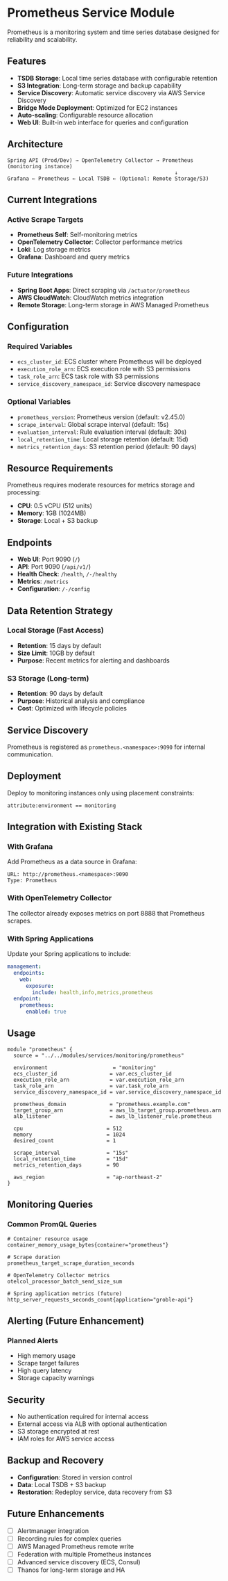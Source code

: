 # Prometheus Service Module

Prometheus is a monitoring system and time series database designed for reliability and scalability.

## Features

- **TSDB Storage**: Local time series database with configurable retention
- **S3 Integration**: Long-term storage and backup capability
- **Service Discovery**: Automatic service discovery via AWS Service Discovery
- **Bridge Mode Deployment**: Optimized for EC2 instances
- **Auto-scaling**: Configurable resource allocation
- **Web UI**: Built-in web interface for queries and configuration

## Architecture

```
Spring API (Prod/Dev) → OpenTelemetry Collector → Prometheus (monitoring instance)
                                                      ↓
Grafana ← Prometheus ← Local TSDB ← (Optional: Remote Storage/S3)
```

## Current Integrations

### Active Scrape Targets
- **Prometheus Self**: Self-monitoring metrics
- **OpenTelemetry Collector**: Collector performance metrics
- **Loki**: Log storage metrics
- **Grafana**: Dashboard and query metrics

### Future Integrations
- **Spring Boot Apps**: Direct scraping via `/actuator/prometheus`
- **AWS CloudWatch**: CloudWatch metrics integration
- **Remote Storage**: Long-term storage in AWS Managed Prometheus

## Configuration

### Required Variables

- `ecs_cluster_id`: ECS cluster where Prometheus will be deployed
- `execution_role_arn`: ECS execution role with S3 permissions
- `task_role_arn`: ECS task role with S3 permissions
- `service_discovery_namespace_id`: Service discovery namespace

### Optional Variables

- `prometheus_version`: Prometheus version (default: v2.45.0)
- `scrape_interval`: Global scrape interval (default: 15s)
- `evaluation_interval`: Rule evaluation interval (default: 30s)
- `local_retention_time`: Local storage retention (default: 15d)
- `metrics_retention_days`: S3 retention period (default: 90 days)

## Resource Requirements

Prometheus requires moderate resources for metrics storage and processing:
- **CPU**: 0.5 vCPU (512 units)
- **Memory**: 1GB (1024MB) 
- **Storage**: Local + S3 backup

## Endpoints

- **Web UI**: Port 9090 (`/`)
- **API**: Port 9090 (`/api/v1/`)
- **Health Check**: `/health`, `/-/healthy`
- **Metrics**: `/metrics`
- **Configuration**: `/-/config`

## Data Retention Strategy

### Local Storage (Fast Access)
- **Retention**: 15 days by default
- **Size Limit**: 10GB by default
- **Purpose**: Recent metrics for alerting and dashboards

### S3 Storage (Long-term)
- **Retention**: 90 days by default
- **Purpose**: Historical analysis and compliance
- **Cost**: Optimized with lifecycle policies

## Service Discovery

Prometheus is registered as `prometheus.<namespace>:9090` for internal communication.

## Deployment

Deploy to monitoring instances only using placement constraints:
```
attribute:environment == monitoring
```

## Integration with Existing Stack

### With Grafana
Add Prometheus as a data source in Grafana:
```
URL: http://prometheus.<namespace>:9090
Type: Prometheus
```

### With OpenTelemetry Collector
The collector already exposes metrics on port 8888 that Prometheus scrapes.

### With Spring Applications
Update your Spring applications to include:
```yaml
management:
  endpoints:
    web:
      exposure:
        include: health,info,metrics,prometheus
  endpoint:
    prometheus:
      enabled: true
```

## Usage

```hcl
module "prometheus" {
  source = "../../modules/services/monitoring/prometheus"

  environment                     = "monitoring"
  ecs_cluster_id                 = var.ecs_cluster_id
  execution_role_arn             = var.execution_role_arn
  task_role_arn                  = var.task_role_arn
  service_discovery_namespace_id = var.service_discovery_namespace_id
  
  prometheus_domain              = "prometheus.example.com"
  target_group_arn               = aws_lb_target_group.prometheus.arn
  alb_listener                   = aws_lb_listener_rule.prometheus
  
  cpu                           = 512
  memory                        = 1024
  desired_count                 = 1
  
  scrape_interval               = "15s"
  local_retention_time          = "15d"
  metrics_retention_days        = 90
  
  aws_region                    = "ap-northeast-2"
}
```

## Monitoring Queries

### Common PromQL Queries
```promql
# Container resource usage
container_memory_usage_bytes{container="prometheus"}

# Scrape duration
prometheus_target_scrape_duration_seconds

# OpenTelemetry Collector metrics
otelcol_processor_batch_send_size_sum

# Spring application metrics (future)
http_server_requests_seconds_count{application="groble-api"}
```

## Alerting (Future Enhancement)

### Planned Alerts
- High memory usage
- Scrape target failures
- High query latency
- Storage capacity warnings

## Security

- No authentication required for internal access
- External access via ALB with optional authentication
- S3 storage encrypted at rest
- IAM roles for AWS service access

## Backup and Recovery

- **Configuration**: Stored in version control
- **Data**: Local TSDB + S3 backup
- **Restoration**: Redeploy service, data recovery from S3

## Future Enhancements

- [ ] Alertmanager integration
- [ ] Recording rules for complex queries  
- [ ] AWS Managed Prometheus remote write
- [ ] Federation with multiple Prometheus instances
- [ ] Advanced service discovery (ECS, Consul)
- [ ] Thanos for long-term storage and HA